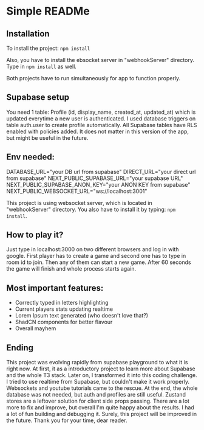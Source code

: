 # Simple READMe

## Installation 

To install the project:
`npm install`

Also, you have to install the ebsocket server in "webhookServer" directory.
Type in `npm install` as well.

Both projects have to run simultaneously for app to function properly.

## Supabase setup
You need 1 table: 
Profile (id, display_name, created_at, updated_at)
which is updated everytime a new user is authenticated.
I used database triggers on table auth.user to create profile automatically.
All Supabase tables have RLS enabled with policies added.
It does not matter in this version of the app, but might be useful in the future.

## Env needed:

DATABASE_URL="your DB url from supabase"
DIRECT_URL="your direct url from supabase"
NEXT_PUBLIC_SUPABASE_URL="your supabase URL"
NEXT_PUBLIC_SUPABASE_ANON_KEY="your ANON KEY from supabase"
NEXT_PUBLIC_WEBSOCKET_URL="ws://localhost:3001"

This project is using websocket server, which is located in "webhookServer" directory.
You also have to install it by typing: `npm install`.


## How to play it?

Just type in localhost:3000 on two different browsers and log in with google.
First player has to create a game and second one has to type in room id to join. Then any of them can start a new game. After 60 seconds the game will finish and whole process starts again.


## Most important features:

- Correctly typed in letters highlighting
- Current players stats updating realtime
- Lorem Ipsum text generated (who doesn't love that?)
- ShadCN components for better flavour
- Overall mayhem


## Ending

This project was evolving rapidly from supabase playground to what it is right now.
At first, it as a introductory project to learn more about Supabase and the whole T3 stack.
Later on, I transformed it into this coding challenge.
I tried to use realtime from Supabase, but couldn't make it work properly. 
Websockets and youtube tutorials came to the rescue. At the end,
the whole database was not needed, but auth and profiles are still useful.
Zustand stores are a leftover solution for client side props passing.
There are a lot more to fix and improve, but overall I'm quite happy about the results.
I had a lot of fun building and debugging it. Surely, this project will be improved in the future.
Thank you for your time, dear reader.
